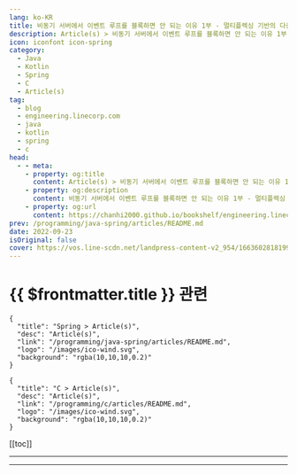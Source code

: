```yaml
---
lang: ko-KR
title: 비동기 서버에서 이벤트 루프를 블록하면 안 되는 이유 1부 - 멀티플렉싱 기반의 다중 접속 서버로 가기까지
description: Article(s) > 비동기 서버에서 이벤트 루프를 블록하면 안 되는 이유 1부 - 멀티플렉싱 기반의 다중 접속 서버로 가기까지
icon: iconfont icon-spring
category: 
  - Java
  - Kotlin
  - Spring
  - C
  - Article(s)
tag: 
  - blog
  - engineering.linecorp.com
  - java
  - kotlin
  - spring
  - c
head:
  - - meta:
    - property: og:title
      content: Article(s) > 비동기 서버에서 이벤트 루프를 블록하면 안 되는 이유 1부 - 멀티플렉싱 기반의 다중 접속 서버로 가기까지
    - property: og:description
      content: 비동기 서버에서 이벤트 루프를 블록하면 안 되는 이유 1부 - 멀티플렉싱 기반의 다중 접속 서버로 가기까지
    - property: og:url
      content: https://chanhi2000.github.io/bookshelf/engineering.linecorp.com/do-not-block-the-event-loop-part1.html
prev: /programming/java-spring/articles/README.md
date: 2022-09-23
isOriginal: false
cover: https://vos.line-scdn.net/landpress-content-v2_954/1663602818199.png?updatedAt=1663602820000
---
```


# {{ $frontmatter.title }} 관련

```component VPCard
{
  "title": "Spring > Article(s)",
  "desc": "Article(s)",
  "link": "/programming/java-spring/articles/README.md",
  "logo": "/images/ico-wind.svg",
  "background": "rgba(10,10,10,0.2)"
}
```

```component VPCard
{
  "title": "C > Article(s)",
  "desc": "Article(s)",
  "link": "/programming/c/articles/README.md",
  "logo": "/images/ico-wind.svg",
  "background": "rgba(10,10,10,0.2)"
}
```

[[toc]]

---

<SiteInfo
  name="비동기 서버에서 이벤트 루프를 블록하면 안 되는 이유 1부 - 멀티플렉싱 기반의 다중 접속 서버로 가기까지"
  desc="안녕하세요. MSE2(Messaging Server Engineering 2)에서 인증 도메인을 개발하고 있는 김종민입니다. LINE에서는 서버 개발에 비동기 서버사이드 프레임워크인 Armeria를 적극 사용하고 있습니다. Armeria와 같은 비동기 서버를 ..."
  url="https://engineering.linecorp.com/ko/blog/do-not-block-the-event-loop-part1"
  logo="https://engineering.linecorp.com/favicon-32x32.png?v=6d6085f233d02c34273fa8a8849b502a"
  preview="https://vos.line-scdn.net/landpress-content-v2_954/1663602818199.png?updatedAt=1663602820000"/>

<!-- TODO: 작성 -->

---

<TagLinks />